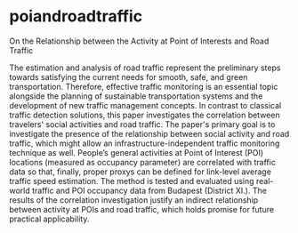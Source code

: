 # poiandroadtraffic
On the Relationship between the Activity at Point of Interests and Road Traffic

The estimation and analysis of road traffic represent the preliminary steps towards satisfying the current needs for smooth, safe, and green transportation. Therefore, effective traffic monitoring is an essential topic alongside the planning of sustainable transportation systems and the development of new traffic management concepts. In contrast to classical traffic detection solutions, this paper investigates the correlation between travelers' social activities and road traffic.  The paper's primary goal is to investigate the presence of the relationship between social activity and road traffic, which might allow an infrastructure-independent traffic monitoring technique as well. People’s general activities at Point of Interest (POI) locations (measured as occupancy parameter) are correlated with traffic data so that, finally, proper proxys can be defined for link-level average traffic speed estimation. The method is tested and evaluated using real-world traffic and POI occupancy data from Budapest (District XI.). The results of the correlation investigation justify an indirect relationship between activity at POIs and road traffic, which holds promise for future practical applicability.

